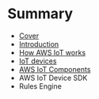 # Summary

* [Cover](README.md)
* [Introduction](documentation/Introduction.md)
* [How AWS IoT works](how_aws_iot_works.md)
* [IoT devices](iot_devices.md)
* [AWS IoT Components](aws_iot_components.md)
* AWS IoT Device SDK
* Rules Engine

